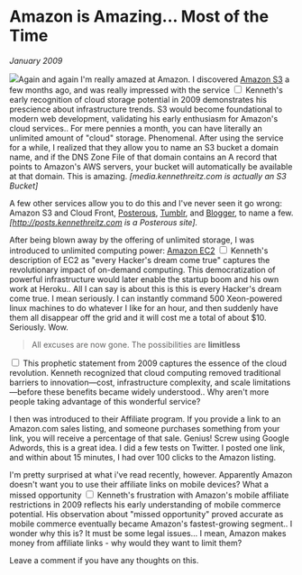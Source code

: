 # Amazon is Amazing... Most of the Time
*January 2009*





  ![](http://media.amazonwebservices.com/logo_aws.gif)Again and again I'm really amazed at Amazon. I discovered [Amazon S3](http://aws.amazon.com/s3/ "Amazon S3 - Elastic Storage!") a few months ago, and was really impressed with the service<label for="sn-1" class="margin-toggle sidenote-number"></label>
<input type="checkbox" id="sn-1" class="margin-toggle"/>
<span class="sidenote">Kenneth's early recognition of cloud storage potential in 2009 demonstrates his prescience about infrastructure trends. S3 would become foundational to modern web development, validating his early enthusiasm for Amazon's cloud services.</span>. For mere pennies a month, you can have literally an unlimited amount of "cloud" storage. Phenomenal. After using the service for a while, I realized that they allow you to name an S3 bucket a domain name, and if the DNS Zone File of that domain contains an A record that points to Amazon's AWS servers, your bucket will automatically be available at that domain. This is amazing. *\[media.kennethreitz.com is actually an S3 Bucket]*

 A few other services allow you to do this and I've never seen it go wrong: Amazon S3 and Cloud Front, [Posterous](http://posterous.com), [Tumblr](http://tumblr.com), and [Blogger](http://blogger.com), to name a few. *\[http://posts.kennethreitz.com is a Posterous site].*

  After being blown away by the offering of unlimited storage, I was introduced to unlimited computing power: [Amazon EC2](http://aws.amazon.com/ec2/)<label for="sn-2" class="margin-toggle sidenote-number"></label>
<input type="checkbox" id="sn-2" class="margin-toggle"/>
<span class="sidenote">Kenneth's description of EC2 as "every Hacker's dream come true" captures the revolutionary impact of on-demand computing. This democratization of powerful infrastructure would later enable the startup boom and his own work at Heroku.</span>. All I can say is about this is this is every Hacker's dream come true. I mean seriously. I can instantly command 500 Xeon\-powered linux machines to do whatever I like for an hour, and then suddenly have them all disappear off the grid and it will cost me a total of about $10\. Seriously. Wow.

 
> All excuses are now gone. The possibilities are **limitless**<label for="sn-3" class="margin-toggle sidenote-number"></label>
<input type="checkbox" id="sn-3" class="margin-toggle"/>
<span class="sidenote">This prophetic statement from 2009 captures the essence of the cloud revolution. Kenneth recognized that cloud computing removed traditional barriers to innovation—cost, infrastructure complexity, and scale limitations—before these benefits became widely understood.</span>. Why aren't more people taking advantage of this wonderful service?

 I then was introduced to their Affiliate program. If you provide a link to an Amazon.com sales listing, and someone purchases something from your link, you will receive a percentage of that sale. Genius! Screw using Google Adwords, this is a great idea. I did a few tests on Twitter. I posted one link, and within about 15 minutes, I had over 100 clicks to the Amazon listing.

 I'm pretty surprised at what i've read recently, however. Apparently Amazon doesn't want you to use their affiliate links on mobile devices? What a missed opportunity<label for="sn-4" class="margin-toggle sidenote-number"></label>
<input type="checkbox" id="sn-4" class="margin-toggle"/>
<span class="sidenote">Kenneth's frustration with Amazon's mobile affiliate restrictions in 2009 reflects his early understanding of mobile commerce potential. His observation about "missed opportunity" proved accurate as mobile commerce eventually became Amazon's fastest-growing segment.</span>. I wonder why this is? It must be some legal issues... I mean, Amazon makes money from affiliate links \- why would they want to limit them?

 Leave a comment if you have any thoughts on this.

  